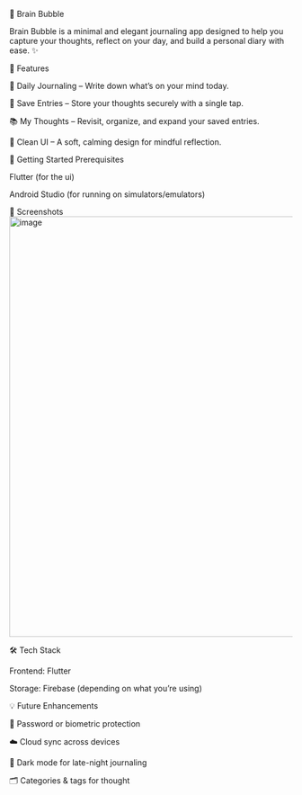 🧠 Brain Bubble

Brain Bubble is a minimal and elegant journaling app designed to help you capture your thoughts, reflect on your day, and build a personal diary with ease. ✨

🌟 Features

📝 Daily Journaling – Write down what’s on your mind today.

💾 Save Entries – Store your thoughts securely with a single tap.

📚 My Thoughts – Revisit, organize, and expand your saved entries.

🎨 Clean UI – A soft, calming design for mindful reflection.

🚀 Getting Started
Prerequisites

Flutter (for the ui)

Android Studio (for running on simulators/emulators)

📱 Screenshots
<img width="1033" height="748" alt="image" src="https://github.com/user-attachments/assets/0104a500-4689-46ba-b68f-244bdc033cf4" />


	
	
🛠️ Tech Stack

Frontend: Flutter

Storage: Firebase (depending on what you’re using)

💡 Future Enhancements

🔐 Password or biometric protection

☁️ Cloud sync across devices

🌙 Dark mode for late-night journaling

🗂️ Categories & tags for thought
